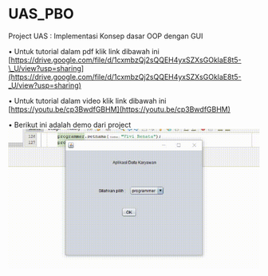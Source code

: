 # UAS_PBO
Project UAS : Implementasi Konsep dasar OOP dengan GUI

• Untuk tutorial dalam pdf klik link dibawah ini
[https://drive.google.com/file/d/1cxmbzQj2sQQEH4yxSZXsGOklaE8t5-\_U/view?usp=sharing](https://drive.google.com/file/d/1cxmbzQj2sQQEH4yxSZXsGOklaE8t5-_U/view?usp=sharing)

• Untuk tutorial dalam video klik link dibawah ini
[https://youtu.be/cp3BwdfGBHM](https://youtu.be/cp3BwdfGBHM)

• Berikut ini adalah demo dari project
![](UAS_OOP/src/demo.gif)
